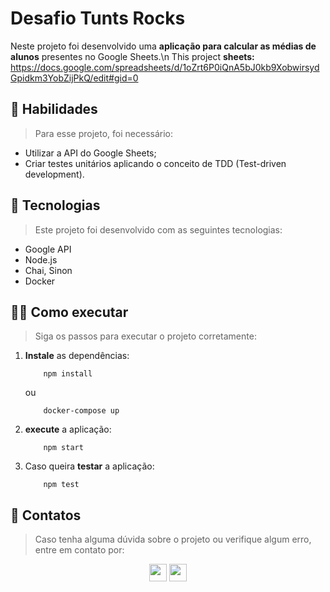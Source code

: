 # Desafio Tunts Rocks
<!-- Breve comentário sobre o projeto -->
Neste projeto foi desenvolvido uma **aplicação para calcular as médias de alunos** presentes no Google Sheets.\n
This project 
**sheets:** https://docs.google.com/spreadsheets/d/1oZrt6P0iQnA5bJ0kb9XobwirsydGpidkm3YobZijPkQ/edit#gid=0

## 🚀 Habilidades
> Para esse projeto, foi necessário:
<!-- Listar 2 a 3 habilidades desenvolvidas -->
- Utilizar a API do Google Sheets;
- Criar testes unitários aplicando o conceito de TDD (Test-driven development).

## 🤖 Tecnologias
> Este projeto foi desenvolvido com as seguintes tecnologias:
<!-- Listar 3 a 5 principais tecnologias usadas -->
- Google API
- Node.js
- Chai, Sinon
- Docker

## 🧑‍💻 Como executar
> Siga os passos para executar o projeto corretamente:
1. **Instale** as dependências:
    ```
        npm install
    ```
    ou
    ```
        docker-compose up
    ```

1. **execute** a aplicação:
    ```
        npm start
    ```

1. Caso queira **testar** a aplicação:
    ```
        npm test
    ```
    
## 📧 Contatos
> Caso tenha alguma dúvida sobre o projeto ou verifique algum erro, entre em contato por:
<div align="center" style="display: inline_block">
  <a href="https://www.linkedin.com/in/tiagoprysthon" target="_blank"><img height="28rem" src="https://img.shields.io/badge/LinkedIn-0077B5?style=for-the-badge&logo=linkedin&logoColor=white"></a> 
  <a href = "mailto:tiagoprysthon14@gmail.com"><img height="28rem" src="https://img.shields.io/badge/Gmail-D14836?style=for-the-badge&logo=gmail&logoColor=white" target="_blank"></a>
</div>
